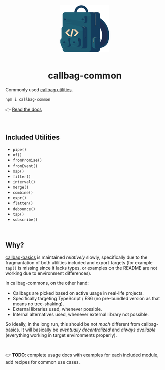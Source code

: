 <div align="center">
  <img src="/callbag.svg" width="156"/>
  <br><br>
  <h1>callbag-common</h1>
</div>

Commonly used [callbag utilities](https://github.com/callbag/callbag).

```bash
npm i callbag-common
```
👉 [Read the docs](https://loreanvictor.github.io/callbag-common/)

<br>

## Included Utilities

- `pipe()`
- `of()`
- `fromPromise()`
- `fromEvent()`
- `map()`
- `filter()`
- `interval()`
- `merge()`
- `combine()`
- `expr()`
- `flatten()`
- `debounce()`
- `tap()`
- `subscribe()`

<br>

## Why?

[callbag-basics](https://github.com/staltz/callbag-basics) is maintained _relatively_ slowly, specifically due to the fragmantation
of both utilities included and export targets (for example `tap()` is missing since it lacks types, or examples 
on the README are not working due to environment differences).

In callbag-commons, on the other hand:

- Callbags are picked based on active usage in real-life projects.
- Specifically targeting TypeScript / ES6 (no pre-bundled version as that means no tree-shaking).
- External libraries used, whenever possible.
- Internal alternatives used, whenever external library not possible.

So ideally, in the long run, this should be not _much_ different from callbag-basics. It will basically be
_eventually decentralized_ and _always available_ (everything working in target environments properly).

<br>

👉 **TODO**: complete usage docs with examples for each included module, add recipes for common use cases.
